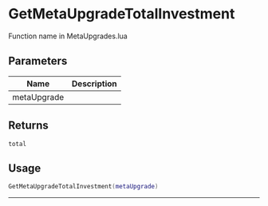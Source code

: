 # GetMetaUpgradeTotalInvestment

Function name in MetaUpgrades.lua

## Parameters

| Name        | Description |
| ----------- | ----------- |
| metaUpgrade |             |

## Returns

`total`

## Usage

```lua
GetMetaUpgradeTotalInvestment(metaUpgrade)
```

---

